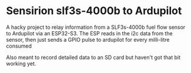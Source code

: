 # Sensirion slf3s-4000b to Ardupilot

A hacky project to relay information from a SLF3s-4000b fuel flow sensor to Ardupilot via an ESP32-S3. The ESP reads in the i2c data from the sensor, then just sends a GPIO pulse to ardupilot for every milli-litre consumed

Also meant to record detailed data to an SD card but haven't got that bit working yet.
